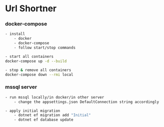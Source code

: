 # Url Shortner

### docker-compose
```bash
- install
    - docker
    - docker-compose
    - follow start/stop commands

- start all containers
docker-compose up -d --build

- stop & remove all containers 
docker-compose down --rmi local
```

### mssql server
```bash
- run mssql locally/in docker/in other server
    - change the appsettings.json DefaultConnection string accordingly

- apply initial migration
    - dotnet ef migration add "Initial"
    - dotnet ef database update
```
